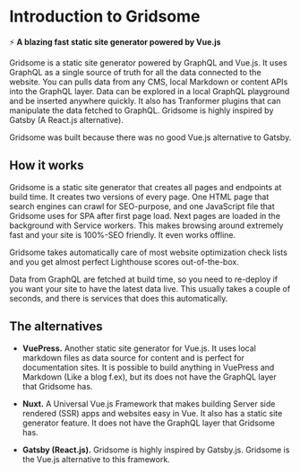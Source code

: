 # Introduction to Gridsome

⚡️ **A blazing fast static site generator powered by Vue.js**


Gridsome is a static site generator powered by GraphQL and Vue.js. It uses GraphQL as a single source of truth for all the data connected to the website. You can pulls data from any CMS, local Markdown or content APIs into the GraphQL layer. Data can be explored in a local GraphQL playground and be inserted anywhere quickly. It also has Tranformer plugins that can manipulate the data fetched to GraphQL. Gridsome is highly inspired by Gatsby (A React.js alternative).

Gridsome was built because there was no good Vue.js alternative to Gatsby.


## How it works
Gridsome is a static site generator that creates all pages and endpoints at build time. It creates two versions of every page. One HTML page that search engines can crawl for SEO-purpose, and one JavaScript file that Gridsome uses for SPA after first page load. Next pages are loaded in the background with Service workers. This makes browsing around extremely fast and your site is 100%-SEO friendly. It even works offline.

Gridsome takes automatically care of most website optimization check lists and you get almost perfect Lighthouse scores out-of-the-box.

Data from GraphQL are fetched at build time, so you need to re-deploy if you want your site to have the latest data live. This usually takes a couple of seconds, and there is services that does this automatically.


## The alternatives
-	**VuePress.** Another static site generator for Vue.js. It uses local markdown files as data source for content and is perfect for documentation sites. It is possible to build anything in VuePress and Markdown (Like a blog f.ex), but its does not have the GraphQL layer that Gridsome has.

-	**Nuxt.**  A Universal Vue.js Framework that makes building Server side rendered (SSR) apps and websites easy in Vue. It also has a static site generator feature. It does not have the GraphQL layer that Gridsome has.

-	**Gatsby (React.js).**  Gridsome is highly inspired by Gatsby.js. Gridsome is the Vue.js alternative to this framework.


